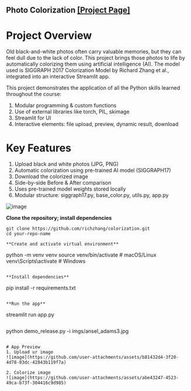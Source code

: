 <!--<h3><b>Black & White Photo Colorization using AI</b></h3>-->
## <b>Photo Colorization</b> [[Project Page]](http://) <br>

# Project Overview
Old black-and-white photos often carry valuable memories, but they can feel dull due to the lack of color. This project brings those photos to life by automatically colorizing them using artificial intelligence (AI). The model used is SIGGRAPH 2017 Colorization Model by Richard Zhang et al., integrated into an interactive Streamlit app.

This project demonstrates the application of all the Python skills learned throughout the course:
1. Modular programming & custom functions
2. Use of external libraries like torch, PIL, skimage
3. Streamlit for UI
4. Interactive elements: file upload, preview, dynamic result, download

# Key Features
1. Upload black and white photos (JPG, PNG)
2. Automatic colorization using pre-trained AI model (SIGGRAPH17)
3. Download the colorized image
4. Side-by-side Before & After comparison
5. Uses pre-trained model weights stored locally
6. Modular structure: siggraph17.py, base_color.py, utils.py, app.py

![image](https://github.com/user-attachments/assets/ab358470-9b07-4eb6-8a37-3864c32c5ed8)

**Clone the repository; install dependencies**

```
git clone https://github.com/richzhang/colorization.git
cd your-repo-name

**Create and activate virtual environment**
```
python -m venv venv
source venv/bin/activate       # macOS/Linux
venv\Scripts\activate          # Windows
```

**Install dependencies**
```
pip install -r requirements.txt
```

**Run the app**
```
streamlit run app.py
```

```
python demo_release.py -i imgs/ansel_adams3.jpg
```

# App Preview
1. Upload ur image
![image](https://github.com/user-attachments/assets/b81432d4-3f20-4d78-83dc-42843b119f7a)

2. Colorize image
![image](https://github.com/user-attachments/assets/abe43247-4523-49ca-b73f-304416c9d985)
